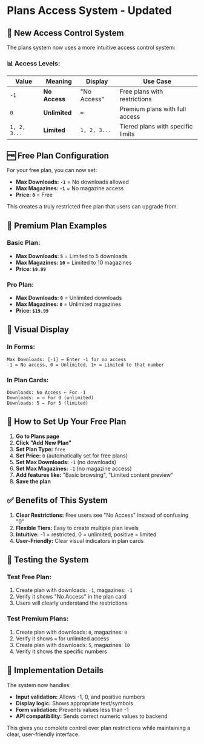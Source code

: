 # Plans Access System - Updated

## 🎯 **New Access Control System**

The plans system now uses a more intuitive access control system:

### 📊 **Access Levels:**

| Value | Meaning | Display | Use Case |
|-------|---------|---------|----------|
| `-1` | **No Access** | "No Access" | Free plans with restrictions |
| `0` | **Unlimited** | `∞` | Premium plans with full access |
| `1, 2, 3...` | **Limited** | `1, 2, 3...` | Tiered plans with specific limits |

## 🆓 **Free Plan Configuration**

For your free plan, you can now set:
- **Max Downloads: `-1`** = No downloads allowed
- **Max Magazines: `-1`** = No magazine access
- **Price: `0`** = Free

This creates a truly restricted free plan that users can upgrade from.

## 💎 **Premium Plan Examples**

### Basic Plan:
- **Max Downloads: `5`** = Limited to 5 downloads
- **Max Magazines: `10`** = Limited to 10 magazines
- **Price: `$9.99`**

### Pro Plan:
- **Max Downloads: `0`** = Unlimited downloads
- **Max Magazines: `0`** = Unlimited magazines
- **Price: `$19.99`**

## 🎨 **Visual Display**

### In Forms:
```
Max Downloads: [-1] ← Enter -1 for no access
-1 = No access, 0 = Unlimited, 1+ = Limited to that number
```

### In Plan Cards:
```
Downloads: No Access ← For -1
Downloads: ∞ ← For 0 (unlimited)
Downloads: 5 ← For 5 (limited)
```

## 🔧 **How to Set Up Your Free Plan**

1. **Go to Plans page**
2. **Click "Add New Plan"**
3. **Set Plan Type:** `free`
4. **Set Price:** `0` (automatically set for free plans)
5. **Set Max Downloads:** `-1` (no downloads)
6. **Set Max Magazines:** `-1` (no magazine access)
7. **Add features like:** "Basic browsing", "Limited content preview"
8. **Save the plan**

## ✅ **Benefits of This System**

1. **Clear Restrictions:** Free users see "No Access" instead of confusing "0"
2. **Flexible Tiers:** Easy to create multiple plan levels
3. **Intuitive:** -1 = restricted, 0 = unlimited, positive = limited
4. **User-Friendly:** Clear visual indicators in plan cards

## 🧪 **Testing the System**

### Test Free Plan:
1. Create plan with downloads: `-1`, magazines: `-1`
2. Verify it shows "No Access" in the plan card
3. Users will clearly understand the restrictions

### Test Premium Plans:
1. Create plan with downloads: `0`, magazines: `0`
2. Verify it shows `∞` for unlimited access
3. Create plan with downloads: `5`, magazines: `10`
4. Verify it shows the specific numbers

## 📝 **Implementation Details**

The system now handles:
- **Input validation:** Allows -1, 0, and positive numbers
- **Display logic:** Shows appropriate text/symbols
- **Form validation:** Prevents values less than -1
- **API compatibility:** Sends correct numeric values to backend

This gives you complete control over plan restrictions while maintaining a clear, user-friendly interface. 